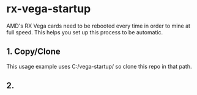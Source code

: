 # rx-vega-startup
AMD's RX Vega cards need to be rebooted every time in order to mine at full speed. This helps you set up this process to be automatic.


## 1. Copy/Clone

  This usage example uses C:/vega-startup/
  so clone this repo in that path.

## 2. 
